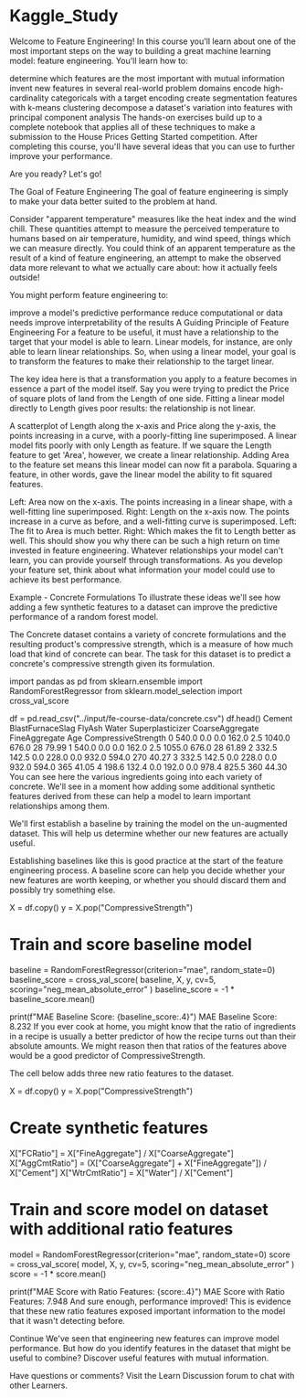 # Kaggle_Study
Welcome to Feature Engineering!
In this course you'll learn about one of the most important steps on the way to building a great machine learning model: feature engineering. You'll learn how to:

determine which features are the most important with mutual information
invent new features in several real-world problem domains
encode high-cardinality categoricals with a target encoding
create segmentation features with k-means clustering
decompose a dataset's variation into features with principal component analysis
The hands-on exercises build up to a complete notebook that applies all of these techniques to make a submission to the House Prices Getting Started competition. After completing this course, you'll have several ideas that you can use to further improve your performance.

Are you ready? Let's go!

The Goal of Feature Engineering
The goal of feature engineering is simply to make your data better suited to the problem at hand.

Consider "apparent temperature" measures like the heat index and the wind chill. These quantities attempt to measure the perceived temperature to humans based on air temperature, humidity, and wind speed, things which we can measure directly. You could think of an apparent temperature as the result of a kind of feature engineering, an attempt to make the observed data more relevant to what we actually care about: how it actually feels outside!

You might perform feature engineering to:

improve a model's predictive performance
reduce computational or data needs
improve interpretability of the results
A Guiding Principle of Feature Engineering
For a feature to be useful, it must have a relationship to the target that your model is able to learn. Linear models, for instance, are only able to learn linear relationships. So, when using a linear model, your goal is to transform the features to make their relationship to the target linear.

The key idea here is that a transformation you apply to a feature becomes in essence a part of the model itself. Say you were trying to predict the Price of square plots of land from the Length of one side. Fitting a linear model directly to Length gives poor results: the relationship is not linear.

A scatterplot of Length along the x-axis and Price along the y-axis, the points increasing in a curve, with a poorly-fitting line superimposed.
A linear model fits poorly with only Length as feature.
If we square the Length feature to get 'Area', however, we create a linear relationship. Adding Area to the feature set means this linear model can now fit a parabola. Squaring a feature, in other words, gave the linear model the ability to fit squared features.

Left: Area now on the x-axis. The points increasing in a linear shape, with a well-fitting line superimposed. Right: Length on the x-axis now. The points increase in a curve as before, and a well-fitting curve is superimposed.
Left: The fit to Area is much better. Right: Which makes the fit to Length better as well.
This should show you why there can be such a high return on time invested in feature engineering. Whatever relationships your model can't learn, you can provide yourself through transformations. As you develop your feature set, think about what information your model could use to achieve its best performance.

Example - Concrete Formulations
To illustrate these ideas we'll see how adding a few synthetic features to a dataset can improve the predictive performance of a random forest model.

The Concrete dataset contains a variety of concrete formulations and the resulting product's compressive strength, which is a measure of how much load that kind of concrete can bear. The task for this dataset is to predict a concrete's compressive strength given its formulation.

import pandas as pd
from sklearn.ensemble import RandomForestRegressor
from sklearn.model_selection import cross_val_score

df = pd.read_csv("../input/fe-course-data/concrete.csv")
df.head()
Cement	BlastFurnaceSlag	FlyAsh	Water	Superplasticizer	CoarseAggregate	FineAggregate	Age	CompressiveStrength
0	540.0	0.0	0.0	162.0	2.5	1040.0	676.0	28	79.99
1	540.0	0.0	0.0	162.0	2.5	1055.0	676.0	28	61.89
2	332.5	142.5	0.0	228.0	0.0	932.0	594.0	270	40.27
3	332.5	142.5	0.0	228.0	0.0	932.0	594.0	365	41.05
4	198.6	132.4	0.0	192.0	0.0	978.4	825.5	360	44.30
You can see here the various ingredients going into each variety of concrete. We'll see in a moment how adding some additional synthetic features derived from these can help a model to learn important relationships among them.

We'll first establish a baseline by training the model on the un-augmented dataset. This will help us determine whether our new features are actually useful.

Establishing baselines like this is good practice at the start of the feature engineering process. A baseline score can help you decide whether your new features are worth keeping, or whether you should discard them and possibly try something else.

X = df.copy()
y = X.pop("CompressiveStrength")

# Train and score baseline model
baseline = RandomForestRegressor(criterion="mae", random_state=0)
baseline_score = cross_val_score(
    baseline, X, y, cv=5, scoring="neg_mean_absolute_error"
)
baseline_score = -1 * baseline_score.mean()

print(f"MAE Baseline Score: {baseline_score:.4}")
MAE Baseline Score: 8.232
If you ever cook at home, you might know that the ratio of ingredients in a recipe is usually a better predictor of how the recipe turns out than their absolute amounts. We might reason then that ratios of the features above would be a good predictor of CompressiveStrength.

The cell below adds three new ratio features to the dataset.

X = df.copy()
y = X.pop("CompressiveStrength")

# Create synthetic features
X["FCRatio"] = X["FineAggregate"] / X["CoarseAggregate"]
X["AggCmtRatio"] = (X["CoarseAggregate"] + X["FineAggregate"]) / X["Cement"]
X["WtrCmtRatio"] = X["Water"] / X["Cement"]

# Train and score model on dataset with additional ratio features
model = RandomForestRegressor(criterion="mae", random_state=0)
score = cross_val_score(
    model, X, y, cv=5, scoring="neg_mean_absolute_error"
)
score = -1 * score.mean()

print(f"MAE Score with Ratio Features: {score:.4}")
MAE Score with Ratio Features: 7.948
And sure enough, performance improved! This is evidence that these new ratio features exposed important information to the model that it wasn't detecting before.

Continue
We've seen that engineering new features can improve model performance. But how do you identify features in the dataset that might be useful to combine? Discover useful features with mutual information.

Have questions or comments? Visit the Learn Discussion forum to chat with other Learners.
